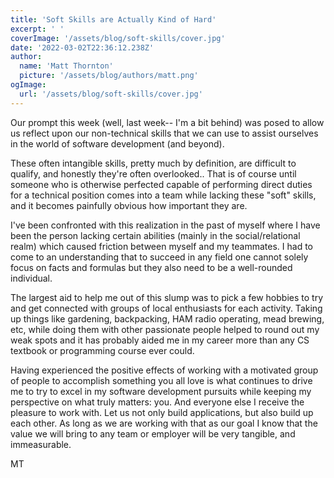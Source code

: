 ```yaml
---
title: 'Soft Skills are Actually Kind of Hard'
excerpt: ' '
coverImage: '/assets/blog/soft-skills/cover.jpg'
date: '2022-03-02T22:36:12.238Z'
author:
  name: 'Matt Thornton'
  picture: '/assets/blog/authors/matt.png'
ogImage:
  url: '/assets/blog/soft-skills/cover.jpg'
---
```


Our prompt this week (well, last week-- I'm a bit behind) was posed to allow us reflect upon our non-technical skills that we can use to assist ourselves in the world of software development (and beyond).

These often intangible skills, pretty much by definition, are difficult to qualify, and honestly they're often overlooked.. That is of course until someone who is otherwise perfected capable of performing direct duties for a technical position comes into a team while lacking these "soft" skills, and it becomes painfully obvious how important they are.

I've been confronted with this realization in the past of myself where I have been the person lacking certain abilities (mainly in the social/relational realm) which caused friction between myself and my teammates. I had to come to an understanding that to succeed in any field one cannot solely focus on facts and formulas but they also need to be a well-rounded individual.

The largest aid to help me out of this slump was to pick a few hobbies to try and get connected with groups of local enthusiasts for each activity. Taking up things like gardening, backpacking, HAM radio operating, mead brewing, etc, while doing them with other passionate people helped to round out my weak spots and it has probably aided me in my career more than any CS textbook or programming course ever could.

Having experienced the positive effects of working with a motivated group of people to accomplish something you all love is what continues to drive me to try to excel in my software development pursuits while keeping my perspective on what truly matters: you. And everyone else I receive the pleasure to work with. Let us not only build applications, but also build up each other. As long as we are working with that as our goal I know that the value we will bring to any team or employer will be very tangible, and immeasurable.

MT